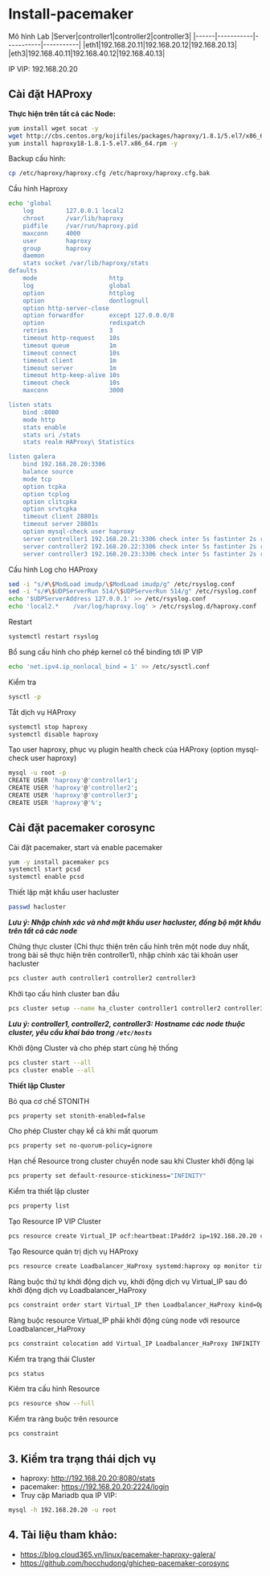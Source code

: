 # Install-pacemaker

Mô hình Lab
|Server|controller1|controller2|controller3|
|------|-----------|-----------|-----------|
|eth1|192.168.20.11|192.168.20.12|192.168.20.13|
|eth3|192.168.40.11|192.168.40.12|192.168.40.13|

IP VIP: 192.168.20.20

## Cài đặt HAProxy

**Thực hiện trên tất cả các Node:**
```sh
yum install wget socat -y
wget http://cbs.centos.org/kojifiles/packages/haproxy/1.8.1/5.el7/x86_64/haproxy18-1.8.1-5.el7.x86_64.rpm 
yum install haproxy18-1.8.1-5.el7.x86_64.rpm -y
```
Backup cấu hình:
```sh
cp /etc/haproxy/haproxy.cfg /etc/haproxy/haproxy.cfg.bak
```
Cầu hình Haproxy
```sh
echo 'global
    log         127.0.0.1 local2
    chroot      /var/lib/haproxy
    pidfile     /var/run/haproxy.pid
    maxconn     4000
    user        haproxy
    group       haproxy
    daemon
    stats socket /var/lib/haproxy/stats
defaults
    mode                    http
    log                     global
    option                  httplog
    option                  dontlognull
    option http-server-close
    option forwardfor       except 127.0.0.0/8
    option                  redispatch
    retries                 3
    timeout http-request    10s
    timeout queue           1m
    timeout connect         10s
    timeout client          1m
    timeout server          1m
    timeout http-keep-alive 10s
    timeout check           10s
    maxconn                 3000

listen stats
    bind :8080
    mode http
    stats enable
    stats uri /stats
    stats realm HAProxy\ Statistics

listen galera
    bind 192.168.20.20:3306
    balance source
    mode tcp
    option tcpka
    option tcplog
    option clitcpka
    option srvtcpka
    timeout client 28801s
    timeout server 28801s
    option mysql-check user haproxy
    server controller1 192.168.20.21:3306 check inter 5s fastinter 2s rise 3 fall 3
    server controller2 192.168.20.22:3306 check inter 5s fastinter 2s rise 3 fall 3 backup
    server controller3 192.168.20.23:3306 check inter 5s fastinter 2s rise 3 fall 3 backup' > /etc/haproxy/haproxy.cfg
```
Cấu hình Log cho HAProxy
```sh
sed -i "s/#\$ModLoad imudp/\$ModLoad imudp/g" /etc/rsyslog.conf
sed -i "s/#\$UDPServerRun 514/\$UDPServerRun 514/g" /etc/rsyslog.conf
echo '$UDPServerAddress 127.0.0.1' >> /etc/rsyslog.conf
echo 'local2.*    /var/log/haproxy.log' > /etc/rsyslog.d/haproxy.conf
```
Restart 
```sh
systemctl restart rsyslog
```
Bổ sung cấu hình cho phép kernel có thể binding tới IP VIP
```sh
echo 'net.ipv4.ip_nonlocal_bind = 1' >> /etc/sysctl.conf
```
Kiểm tra
```sh
sysctl -p
```
Tắt dịch vụ HAProxy
```sh
systemctl stop haproxy
systemctl disable haproxy
```
Tạo user haproxy, phục vụ plugin health check của HAProxy (option mysql-check user haproxy)
```sh
mysql -u root -p
CREATE USER 'haproxy'@'controller1';
CREATE USER 'haproxy'@'controller2';
CREATE USER 'haproxy'@'controller3';
CREATE USER 'haproxy'@'%';
```
## Cài đặt pacemaker corosync

Cài đặt pacemaker, start và enable pacemaker
```sh
yum -y install pacemaker pcs
systemctl start pcsd 
systemctl enable pcsd
```
Thiết lập mật khẩu user hacluster
```sh
passwd hacluster
```
***Lưu ý: Nhập chính xác và nhớ mật khẩu user hacluster, đồng bộ mật khẩu trên tất cả các node***

Chứng thực cluster (Chỉ thực thiện trên cấu hình trên một node duy nhất, trong bài sẽ thực hiện trên controller1), nhập chính xác tài khoản user hacluster
```sh
pcs cluster auth controller1 controller2 controller3
```
Khởi tạo cấu hình cluster ban đầu
```sh
pcs cluster setup --name ha_cluster controller1 controller2 controller3
```
***Lưu ý: controller1, controller2, controller3: Hostname các node thuộc cluster, yêu cầu khai báo trong `/etc/hosts`***

Khởi động Cluster và cho phép start cùng hệ thống
```sh
pcs cluster start --all
pcs cluster enable --all
```
**Thiết lập Cluster**

Bỏ qua cơ chế STONITH
```sh
pcs property set stonith-enabled=false
```
Cho phép Cluster chạy kể cả khi mất quorum
```sh
pcs property set no-quorum-policy=ignore
```
Hạn chế Resource trong cluster chuyển node sau khi Cluster khởi động lại
```sh
pcs property set default-resource-stickiness="INFINITY"
```
Kiểm tra thiết lập cluster
```sh
pcs property list
```
Tạo Resource IP VIP Cluster
```sh
pcs resource create Virtual_IP ocf:heartbeat:IPaddr2 ip=192.168.20.20 cidr_netmask=24 op monitor interval=30s
```
Tạo Resource quản trị dịch vụ HAProxy
```sh
pcs resource create Loadbalancer_HaProxy systemd:haproxy op monitor timeout="5s" interval="5s"
```
Ràng buộc thứ tự khởi động dịch vụ, khởi động dịch vụ Virtual_IP sau đó khởi động dịch vụ Loadbalancer_HaProxy
```sh
pcs constraint order start Virtual_IP then Loadbalancer_HaProxy kind=Optional
```
Ràng buộc resource Virtual_IP phải khởi động cùng node với resource Loadbalancer_HaProxy
```sh
pcs constraint colocation add Virtual_IP Loadbalancer_HaProxy INFINITY
```
Kiểm tra trạng thái Cluster
```sh
pcs status
```
Kiêm tra cấu hình Resource
```sh
pcs resource show --full
```
Kiểm tra ràng buộc trên resource
```sh
pcs constraint
```
## 3. Kiểm tra trạng thái dịch vụ
- haproxy: http://192.168.20.20:8080/stats
- pacemaker: https://192.168.20.20:2224/login
- Truy cập Mariadb qua IP VIP: 
```sh
mysql -h 192.168.20.20 -u root
```
## 4. Tài liệu tham khảo: 
- https://blog.cloud365.vn/linux/pacemaker-haproxy-galera/
- https://github.com/hocchudong/ghichep-pacemaker-corosync
